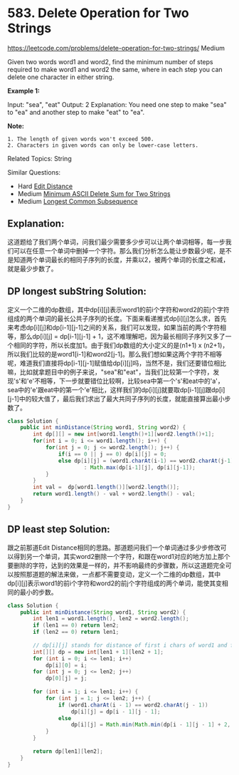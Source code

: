# 583. Delete Operation for Two Strings
<https://leetcode.com/problems/delete-operation-for-two-strings/>
Medium

Given two words word1 and word2, find the minimum number of steps required to make word1 and word2 the same, where in each step you can delete one character in either string.

**Example 1:**

Input: "sea", "eat"
Output: 2
Explanation: You need one step to make "sea" to "ea" and another step to make "eat" to "ea".

**Note:**

    1. The length of given words won't exceed 500.
    2. Characters in given words can only be lower-case letters.

Related Topics: String

Similar Questions: 
* Hard [Edit Distance](https://leetcode.com/problems/edit-distance/)
* Medium [Minimum ASCII Delete Sum for Two Strings](https://leetcode.com/problems/minimum-ascii-delete-sum-for-two-strings/)
* Medium [Longest Common Subsequence](https://leetcode.com/problems/longest-common-subsequence/)

## Explanation: 
这道题给了我们两个单词，问我们最少需要多少步可以让两个单词相等，每一步我们可以在任意一个单词中删掉一个字符。那么我们分析怎么能让步数最少呢，是不是知道两个单词最长的相同子序列的长度，并乘以2，被两个单词的长度之和减，就是最少步数了。

## DP longest subString Solution: 
定义一个二维的dp数组，其中dp[i][j]表示word1的前i个字符和word2的前j个字符组成的两个单词的最长公共子序列的长度。下面来看递推式dp[i][j]怎么求，首先来考虑dp[i][j]和dp[i-1][j-1]之间的关系，我们可以发现，如果当前的两个字符相等，那么dp[i][j] = dp[i-1][j-1] + 1，这不难理解吧，因为最长相同子序列又多了一个相同的字符，所以长度加1。由于我们dp数组的大小定义的是(n1+1) x (n2+1)，所以我们比较的是word1[i-1]和word2[j-1]。那么我们想如果这两个字符不相等呢，难道我们直接将dp[i-1][j-1]赋值给dp[i][j]吗，当然不是，我们还要错位相比嘛，比如就拿题目中的例子来说，"sea"和"eat"，当我们比较第一个字符，发现's'和'e'不相等，下一步就要错位比较啊，比较sea中第一个's'和eat中的'a'，sea中的'e'跟eat中的第一个'e'相比，这样我们的dp[i][j]就要取dp[i-1][j]跟dp[i][j-1]中的较大值了，最后我们求出了最大共同子序列的长度，就能直接算出最小步数了。

```java
class Solution {
    public int minDistance(String word1, String word2) {
        int dp[][] = new int[word1.length()+1][word2.length()+1];
        for(int i = 0; i <= word1.length(); i++) {
            for(int j = 0; j <= word2.length(); j++) {
                if(i == 0 || j == 0) dp[i][j] = 0;
                else dp[i][j] = (word1.charAt(i-1) == word2.charAt(j-1)) ? dp[i-1][j-1] + 1
                        : Math.max(dp[i-1][j], dp[i][j-1]);
            }
        }
        int val =  dp[word1.length()][word2.length()];
        return word1.length() - val + word2.length() - val;
    }
}
```

## DP least step Solution: 
跟之前那道Edit Distance相同的思路。那道题问我们一个单词通过多少步修改可以得到另一个单词，其实word2删除一个字符，和跟在word1对应的地方加上那个要删除的字符，达到的效果是一样的，并不影响最终的步骤数，所以这道题完全可以按照那道题的解法来做，一点都不需要变动，定义一个二维的dp数组，其中dp[i][j]表示word1的前i个字符和word2的前j个字符组成的两个单词，能使其变相同的最小的步数。

```java
class Solution {
    public int minDistance(String word1, String word2) {
        int len1 = word1.length(), len2 = word2.length();
        if (len1 == 0) return len2;
        if (len2 == 0) return len1;
        
        // dp[i][j] stands for distance of first i chars of word1 and first j chars of word2
        int[][] dp = new int[len1 + 1][len2 + 1];
        for (int i = 0; i <= len1; i++)
            dp[i][0] = i;
        for (int j = 0; j <= len2; j++)
            dp[0][j] = j;
            
        for (int i = 1; i <= len1; i++) {
            for (int j = 1; j <= len2; j++) {
                if (word1.charAt(i - 1) == word2.charAt(j - 1))
                    dp[i][j] = dp[i - 1][j - 1];
                else
                    dp[i][j] = Math.min(Math.min(dp[i - 1][j - 1] + 2, dp[i - 1][j] + 1), dp[i][j - 1] + 1);
            }
        }
        
        return dp[len1][len2];
    }
}
```